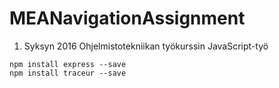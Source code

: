 # MEANavigationAssignment
1. Syksyn 2016 Ohjelmistotekniikan työkurssin JavaScript-työ

```
npm install express --save
npm install traceur --save
```
